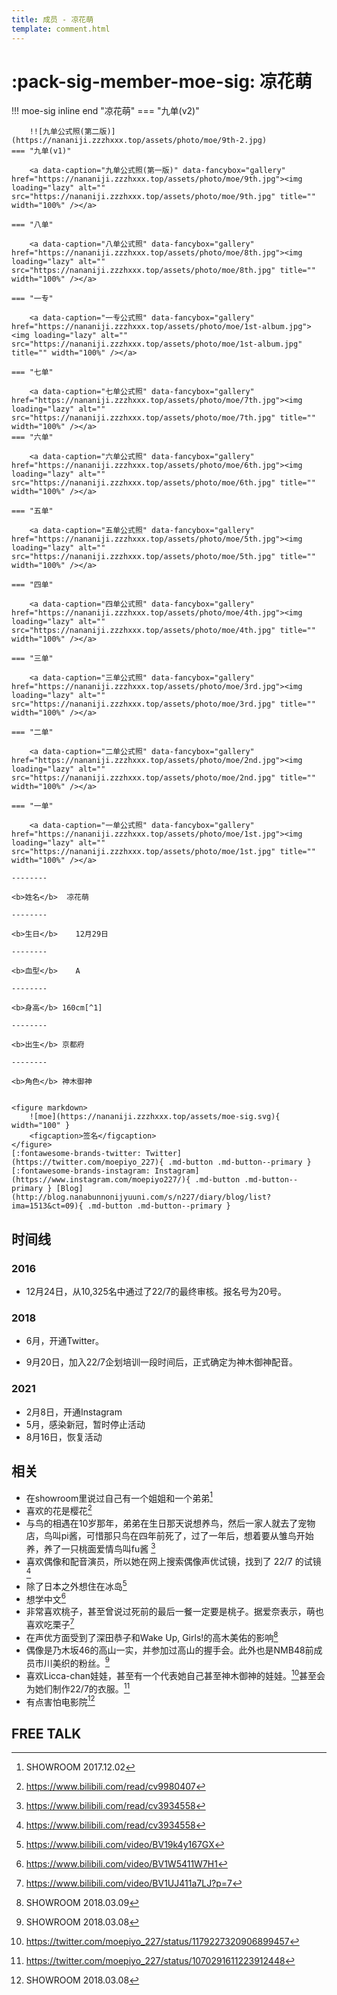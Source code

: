 ```yaml
---
title: 成员 - 凉花萌
template: comment.html
---
```

# :pack-sig-member-moe-sig: 凉花萌

!!! moe-sig inline end "凉花萌"
    === "九单(v2)"

        !![九单公式照(第二版)](https://nananiji.zzzhxxx.top/assets/photo/moe/9th-2.jpg)
    === "九单(v1)"

        <a data-caption="九单公式照(第一版)" data-fancybox="gallery" href="https://nananiji.zzzhxxx.top/assets/photo/moe/9th.jpg"><img loading="lazy" alt="" src="https://nananiji.zzzhxxx.top/assets/photo/moe/9th.jpg" title="" width="100%" /></a>

    === "八单"

        <a data-caption="八单公式照" data-fancybox="gallery" href="https://nananiji.zzzhxxx.top/assets/photo/moe/8th.jpg"><img loading="lazy" alt="" src="https://nananiji.zzzhxxx.top/assets/photo/moe/8th.jpg" title="" width="100%" /></a>

    === "一专"

        <a data-caption="一专公式照" data-fancybox="gallery" href="https://nananiji.zzzhxxx.top/assets/photo/moe/1st-album.jpg"><img loading="lazy" alt="" src="https://nananiji.zzzhxxx.top/assets/photo/moe/1st-album.jpg" title="" width="100%" /></a>

    === "七单"

        <a data-caption="七单公式照" data-fancybox="gallery" href="https://nananiji.zzzhxxx.top/assets/photo/moe/7th.jpg"><img loading="lazy" alt="" src="https://nananiji.zzzhxxx.top/assets/photo/moe/7th.jpg" title="" width="100%" /></a>
    === "六单"

        <a data-caption="六单公式照" data-fancybox="gallery" href="https://nananiji.zzzhxxx.top/assets/photo/moe/6th.jpg"><img loading="lazy" alt="" src="https://nananiji.zzzhxxx.top/assets/photo/moe/6th.jpg" title="" width="100%" /></a>

    === "五单"

        <a data-caption="五单公式照" data-fancybox="gallery" href="https://nananiji.zzzhxxx.top/assets/photo/moe/5th.jpg"><img loading="lazy" alt="" src="https://nananiji.zzzhxxx.top/assets/photo/moe/5th.jpg" title="" width="100%" /></a>

    === "四单"

        <a data-caption="四单公式照" data-fancybox="gallery" href="https://nananiji.zzzhxxx.top/assets/photo/moe/4th.jpg"><img loading="lazy" alt="" src="https://nananiji.zzzhxxx.top/assets/photo/moe/4th.jpg" title="" width="100%" /></a>

    === "三单"

        <a data-caption="三单公式照" data-fancybox="gallery" href="https://nananiji.zzzhxxx.top/assets/photo/moe/3rd.jpg"><img loading="lazy" alt="" src="https://nananiji.zzzhxxx.top/assets/photo/moe/3rd.jpg" title="" width="100%" /></a>

    === "二单"

        <a data-caption="二单公式照" data-fancybox="gallery" href="https://nananiji.zzzhxxx.top/assets/photo/moe/2nd.jpg"><img loading="lazy" alt="" src="https://nananiji.zzzhxxx.top/assets/photo/moe/2nd.jpg" title="" width="100%" /></a>

    === "一单"

        <a data-caption="一单公式照" data-fancybox="gallery" href="https://nananiji.zzzhxxx.top/assets/photo/moe/1st.jpg"><img loading="lazy" alt="" src="https://nananiji.zzzhxxx.top/assets/photo/moe/1st.jpg" title="" width="100%" /></a>

    --------

    <b>姓名</b>  凉花萌 

    --------

    <b>生日</b>    12月29日

    --------

    <b>血型</b>    A

    --------

    <b>身高</b> 160cm[^1]

    --------

    <b>出生</b> 京都府

    --------

    <b>角色</b> 神木御神

    
    <figure markdown>
        ![moe](https://nananiji.zzzhxxx.top/assets/moe-sig.svg){ width="100" }
        <figcaption>签名</figcaption>
    </figure>
    [:fontawesome-brands-twitter: Twitter](https://twitter.com/moepiyo_227){ .md-button .md-button--primary } [:fontawesome-brands-instagram: Instagram](https://www.instagram.com/moepiyo227/){ .md-button .md-button--primary } [Blog](http://blog.nanabunnonijyuuni.com/s/n227/diary/blog/list?ima=1513&ct=09){ .md-button .md-button--primary }

## 时间线
### 2016
- 12月24日，从10,325名中通过了22/7的最终审核。报名号为20号。
### 2018
- 6月，开通Twitter。

- 9月20日，加入22/7企划培训一段时间后，正式确定为神木御神配音。
### 2021
- 2月8日，开通Instagram
- 5月，感染新冠，暂时停止活动
- 8月16日，恢复活动

## 相关

- 在showroom里说过自己有一个姐姐和一个弟弟[^2]
- 喜欢的花是樱花[^3]
- 与鸟的相遇在10岁那年，弟弟在生日那天说想养鸟，然后一家人就去了宠物店，鸟叫pi酱，可惜那只鸟在四年前死了，过了一年后，想着要从雏鸟开始养，养了一只桃面爱情鸟叫fu酱 [^4]
- 喜欢偶像和配音演员，所以她在网上搜索偶像声优试镜，找到了 22/7 的试镜 [^4]
- 除了日本之外想住在冰岛[^5]
- 想学中文[^6]
- 非常喜欢桃子，甚至曾说过死前的最后一餐一定要是桃子。据爱奈表示，萌也喜欢吃栗子[^7]
- 在声优方面受到了深田恭子和Wake Up, Girls!的高木美佑的影响[^8]
- 偶像是乃木坂46的高山一实，并参加过高山的握手会。此外也是NMB48前成员市川美织的粉丝。[^9]
- 喜欢Licca-chan娃娃，甚至有一个代表她自己甚至神木御神的娃娃。[^10]甚至会为她们制作22/7的衣服。[^11]
- 有点害怕电影院[^9]

## FREE TALK

<div id="dplayer"></div>

[^1]: https://twitter.com/moepiyo_227/status/1393923302700113925
[^2]: SHOWROOM 2017.12.02
[^3]: https://www.bilibili.com/read/cv9980407
[^4]: https://www.bilibili.com/read/cv3934558
[^5]: https://www.bilibili.com/video/BV19k4y167GX
[^6]: https://www.bilibili.com/video/BV1W5411W7H1
[^7]: https://www.bilibili.com/video/BV1UJ411a7LJ?p=7
[^8]: SHOWROOM 2018.03.09
[^9]: SHOWROOM 2018.03.08
[^10]: https://twitter.com/moepiyo_227/status/1179227320906899457
[^11]: https://twitter.com/moepiyo_227/status/1070291611223912448
<html>
<head>
    <meta name="referrer" content="never">
</head>

<body>
    <script src="https://nananiji.zzzhxxx.top/js/md5.js"></script>
    <script src="https://nananiji.zzzhxxx.top/js/hls.min.js"></script>
    <script src="https://nananiji.zzzhxxx.top/js/DPlayer.min.js"></script>
    <script>
        const dp = new DPlayer({
        container: document.getElementById('dplayer'),
        video: {
            url: 'https://manifest.prod.boltdns.net/manifest/v1/hls/v4/clear/4504957038001/081bc17b-0547-4ff9-a713-14846e7dc21f/10s/master.m3u8?fastly_token=NjJkOWNjOTVfZDVlN2M4ODdmNDhiMWU4ZWIzZWNhZWU3NDAwY2E2YzQ4MDMxZjI0NjM1YzBhNTU5MGExNzQ2MDFiMTU2ZWIzMw%3D%3D',
            type: 'hls',
        },
        danmaku: {
            id: md5('moe-intro'),
            api: "https://danmu.zzzhxxx.top/"
        },
        contextmenu: [
        {
            text: '227WiKi',
            link: 'https://github.com/zzzhxxx/227WiKi',
        },
        ]
    });
    console.log(dp.plugins.hls);
    </script>
    
</body>
</html>
